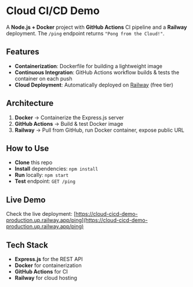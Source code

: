 # Cloud CI/CD Demo

A **Node.js + Docker** project with **GitHub Actions** CI pipeline and a **Railway** deployment. 
The `/ping` endpoint returns `"Pong from the Cloud!"`.

## Features
- **Containerization**: Dockerfile for building a lightweight image
- **Continuous Integration**: GitHub Actions workflow builds & tests the container on each push
- **Cloud Deployment**: Automatically deployed on [Railway](https://railway.app/) (free tier)

## Architecture
1. **Docker** → Containerize the Express.js server  
2. **GitHub Actions** → Build & test Docker image  
3. **Railway** → Pull from GitHub, run Docker container, expose public URL

## How to Use
- **Clone** this repo
- **Install** dependencies: `npm install`
- **Run** locally: `npm start`
- **Test** endpoint: `GET /ping`

## Live Demo
Check the live deployment: [https://cloud-cicd-demo-production.up.railway.app/ping](https://cloud-cicd-demo-production.up.railway.app/ping)

## Tech Stack
- **Express.js** for the REST API
- **Docker** for containerization
- **GitHub Actions** for CI
- **Railway** for cloud hosting

